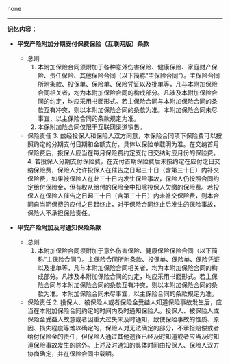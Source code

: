 none

---

**记忆内容：**

- **平安产险附加分期支付保费保险（互联网版）条款**
  - 总则
    1. 本附加保险合同须附加于各种意外伤害保险、健康保险、家庭财产保险、责任保险、其他保险合同（以下简称“主保险合同”）。主保险合同所附条款、投保单、保险单、保险凭证以及批单等，凡与本附加保险合同相关者，均为本附加保险合同的构成部分。凡涉及本附加保险合同的约定，均应采用书面形式。若主保险合同与本附加保险合同的条款互有冲突，则以本附加保险合同的条款为准。本附加保险合同未尽事宜，以主保险合同的条款规定为准。
    2. 本保附加险合同仅限于互联网渠道销售。
  - 保险责任
    3. 兹经投保人和保险人双方同意，本保险合同项下保险费可以按照约定的分期支付日期和金额支付，具体以保险单载明为准。在交纳首月保险费后，投保人应当在每月保险费约定支付日交纳对应月份的保险费。
    4. 若投保人分期支付保险费，在支付首期保险费后未按约定在应付之日交纳保险费，保险人允许投保人在催告之日起三十日（含第三十日）内补交保险费，如果被保险人在此三十日内发生保险事故，保险人仍按照合同约定给付保险金，但有权从给付的保险金中扣除投保人欠缴的保险费。若投保人在保险人催告之日起三十日（含第三十日）内未补交保险费，则本合同自当期保费的应付之日起终止，对于保险合同终止后发生的保险事故，保险人不承担保险责任。

- **平安产险附加及时通知保险条款**
  - 总则
    1. 本附加保险合同须附加于意外伤害保险、健康保险保险合同（以下简称“主保险合同”）。主保险合同所附条款、投保单、保险单、保险凭证以及批单等，凡与本附加保险合同相关者，均为本附加保险合同的构成部分。凡涉及本附加保险合同的约定，均应采用书面形式。若主保险合同与本附加保险合同的条款互有冲突，则以本附加保险合同的条款为准。本附加保险合同未尽事宜，以主保险合同的条款规定为准。
  - 保险责任
    2. 投保人、被保险人或者保险金受益人知道保险事故发生后，应当在本附加保险合同约定的时间内及时通知保险人。投保人、被保险人或保险金受益人故意或者因重大过失未及时通知，致使保险事故的性质、原因、损失程度等难以确定的，保险人对无法确定的部分，不承担赔偿或者给付保险金的责任，但保险人通过其他途径已经及时知道或者应当及时知道保险事故发生的除外。上述及时通知的具体时间由投保人、保险人双方协商确定，并在保险合同中载明。